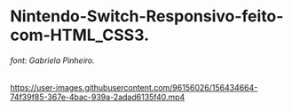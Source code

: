# Nintendo-Switch-Responsivo-feito-com-HTML_CSS3.
###### font: Gabriela Pinheiro.
##


https://user-images.githubusercontent.com/96156026/156434664-74f39f85-367e-4bac-939a-2adad6135f40.mp4

##
